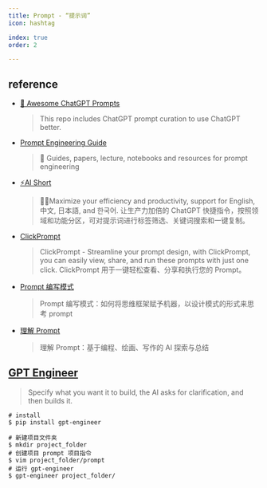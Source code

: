 ```yaml
---
title: Prompt - “提示词”
icon: hashtag

index: true
order: 2

---
```


## reference

- [🧠 Awesome ChatGPT Prompts](https://github.com/f/awesome-chatgpt-prompts)
    > This repo includes ChatGPT prompt curation to use ChatGPT better.
- [Prompt Engineering Guide](https://github.com/dair-ai/Prompt-Engineering-Guide)
    > 🐙 Guides, papers, lecture, notebooks and resources for prompt engineering
- [⚡️AI Short](https://github.com/rockbenben/ChatGPT-Shortcut)
    > 🚀💪Maximize your efficiency and productivity, support for English, 中文, 日本語, and 한국어. 让生产力加倍的 ChatGPT 快捷指令，按照领域和功能分区，可对提示词进行标签筛选、关键词搜索和一键复制。
- [ClickPrompt](https://github.com/prompt-engineering/click-prompt)
    > ClickPrompt - Streamline your prompt design, with ClickPrompt, you can easily view, share, and run these prompts with just one click. ClickPrompt 用于一键轻松查看、分享和执行您的 Prompt。
- [Prompt 编写模式](https://github.com/prompt-engineering/prompt-patterns)
    > Prompt 编写模式：如何将思维框架赋予机器，以设计模式的形式来思考 prompt
- [理解 Prompt](https://github.com/prompt-engineering/understand-prompt)
    > 理解 Prompt：基于编程、绘画、写作的 AI 探索与总结

## [GPT Engineer](https://github.com/AntonOsika/gpt-engineer)
> Specify what you want it to build, the AI asks for clarification, and then builds it.

```shell
# install 
$ pip install gpt-engineer

# 新建项目文件夹
$ mkdir project_folder
# 创建项目 prompt 项目指令
$ vim project_folder/prompt
# 运行 gpt-engineer
$ gpt-engineer project_folder/
```